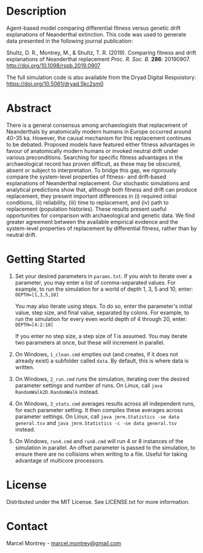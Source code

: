 # Description
Agent-based model comparing differential fitness versus genetic drift explanations of Neanderthal extinction. This code was used to generate data presented in the following journal publication:

Shultz, D. R., Montrey, M., & Shultz, T. R. (2019). Comparing fitness and drift explanations of Neanderthal replacement *Proc. R. Soc. B.* **286**: 20190907. http://doi.org/10.1098/rspb.2019.0907

The full simulation code is also available from the Dryad Digital Respoistory: https://doi.org/10.5061/dryad.5kc2sm0

# Abstract
There is a general consensus among archaeologists that replacement of Neanderthals by anatomically modern humans in Europe occurred around 40–35 ka. However, the causal mechanism for this replacement continues to be debated. Proposed models have featured either fitness advantages in favour of anatomically modern humans or invoked neutral drift under various preconditions. Searching for specific fitness advantages in the archaeological record has proven difficult, as these may be obscured, absent or subject to interpretation. To bridge this gap, we rigorously compare the system-level properties of fitness- and drift-based explanations of Neanderthal replacement. Our stochastic simulations and analytical predictions show that, although both fitness and drift can produce replacement, they present important differences in (i) required initial conditions, (ii) reliability, (iii) time to replacement, and (iv) path to replacement (population histories). These results present useful opportunities for comparison with archaeological and genetic data. We find greater agreement between the available empirical evidence and the system-level properties of replacement by differential fitness, rather than by neutral drift.

# Getting Started
1. Set your desired parameters in `params.txt`. If you wish to iterate over a parameter, you may enter a list of comma-separated values. For example, to run the simulation for a world of depth 1, 3, 5 and 10, enter:
	`DEPTH=[1,3,5,10]`

	You may also iterate using steps. To do so, enter the parameter's initial value, step size, and final value, separated by colons. For example, to run the simulation for every even world depth of 4 through 20, enter:
	`DEPTH=[4:2:10]`

	If you enter no step size, a step size of 1 is assumed. You may iterate two parameters at once, but these will increment in parallel.

2. On Windows, `1_clean.cmd` empties out (and creates, if it does not already exist) a subfolder called `data`. By default, this is where data is written.

3. On Windows, `2_run.cmd` runs the simulation, iterating over the desired parameter settings and number of runs. On Linux, call `java RandomWalk2D.RandomWalk` instead.

4. On Windows, `3_stats.cmd` averages results across all independent runs, for each parameter setting. It then compiles these averages across parameter settings. On Linux, call `java jmrm.Statistics -se data general.tsv` and `java jmrm.Statistics -c -se data general.tsv` instead.

5. On Windows, `run4.cmd` and `run8.cmd` will run 4 or 8 instances of the simulation in parallel. An offset parameter is passed to the simulation, to ensure there are no collisions when writing to a file. Useful for taking advantage of multicore processors.

# License
Distributed under the MIT License. See LICENSE.txt for more information.

# Contact
Marcel Montrey - marcel.montrey@gmail.com
